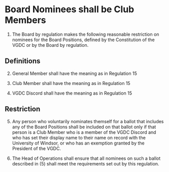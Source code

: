 # Board Nominees shall be Club Members

1. The Board by regulation makes the following reasonable restriction on nominees for the Board Positions, defined by the Constitution of the VGDC or by the Board by regulation.

## Definitions

2. General Member shall have the meaning as in Regulation 15

3. Club Member shall have the meaning as in Regulation 15

4. VGDC Discord shall have the meaning as in Regulation 15

## Restriction

5. Any person who voluntarily nominates themself for a ballot that includes any of the Board Positions shall be included on that ballot only if that person is a Club Member who is a member of the VGDC Discord and who has set their display name to their name on record with the University of Windsor, or who has an exemption granted by the President of the VGDC.

6. The Head of Operations shall ensure that all nominees on such a ballot described in (5) shall meet the requirements set out by this regulation.